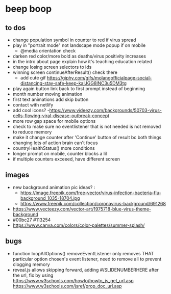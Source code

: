 # beep boop
## to dos
- change population symbol in counter to red if virus spread
- play in "portrait mode" not landscape mode popup if on mobile
	- @media orientation check
- darken red color/more bold as deaths/virus positivity increases
- in the intro about page explain how it's teaching education related
- change losing screen selectors to ids
- winning screen continueAfterResult() check there
	- add cute gif https://giphy.com/gifs/molangofficialpage-social-distancing-stay-safe-keep-kaIJGG8lNC3u5DM3tg
- play again button link back to first prompt instead of beginning
- month number moving animation
- first text animations add skip button
- contact with netlify
- add cool icons?
-https://www.videezy.com/backgrounds/50703-virus-cells-flowing-viral-disease-outbreak-concept
- more row gap space for mobile options
- check to make sure no eventlistener that is not needed is not removed to reduce memory
- make it change counter after 'Continue' button of result bc both things changing lots of action brain can't focus
- countryHealthStatus() more conditions
- longer prompt on mobile, counter blocks a lil
- if multiple counters exceeed, have different screen

## images 
- new background animation pic ideas? :
	- https://image.freepik.com/free-vector/virus-infection-bacteria-flu-background_1035-18704.jpg
	- https://www.freepik.com/collection/coronavirus-background/691268
- https://www.vecteezy.com/vector-art/1975718-blue-virus-theme-background
- #00bc27 #113254
- https://www.canva.com/colors/color-palettes/summer-splash/

## bugs 
- function loopAllOptions() removeEventListener only removes THAT particular option chosen's event listener, need to remove all to prevent clogging memory
- reveal.js allows skipping forward, adding #/SLIDENUMBERHERE after the url, fix by using https://www.w3schools.com/howto/howto_js_get_url.asp https://www.w3schools.com/jsref/prop_doc_url.asp